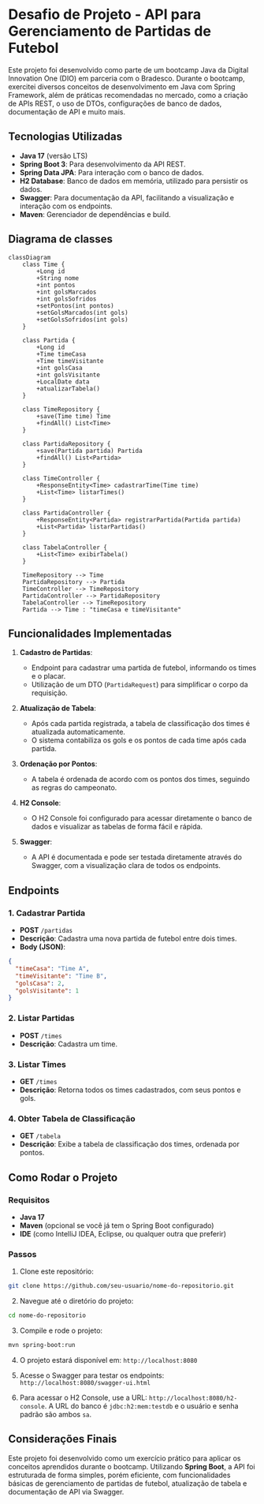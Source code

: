 
# Desafio de Projeto - API para Gerenciamento de Partidas de Futebol

Este projeto foi desenvolvido como parte de um bootcamp Java da Digital Innovation One (DIO) em parceria com o Bradesco. Durante o bootcamp, exercitei diversos conceitos de desenvolvimento em Java com Spring Framework, além de práticas recomendadas no mercado, como a criação de APIs REST, o uso de DTOs, configurações de banco de dados, documentação de API e muito mais.

## Tecnologias Utilizadas

- **Java 17** (versão LTS)
- **Spring Boot 3**: Para desenvolvimento da API REST.
- **Spring Data JPA**: Para interação com o banco de dados.
- **H2 Database**: Banco de dados em memória, utilizado para persistir os dados.
- **Swagger**: Para documentação da API, facilitando a visualização e interação com os endpoints.
- **Maven**: Gerenciador de dependências e build.

## Diagrama de classes
```mermaid
classDiagram
    class Time {
        +Long id
        +String nome
        +int pontos
        +int golsMarcados
        +int golsSofridos
        +setPontos(int pontos)
        +setGolsMarcados(int gols)
        +setGolsSofridos(int gols)
    }
    
    class Partida {
        +Long id
        +Time timeCasa
        +Time timeVisitante
        +int golsCasa
        +int golsVisitante
        +LocalDate data
        +atualizarTabela()
    }
    
    class TimeRepository {
        +save(Time time) Time
        +findAll() List<Time>
    }

    class PartidaRepository {
        +save(Partida partida) Partida
        +findAll() List<Partida>
    }

    class TimeController {
        +ResponseEntity<Time> cadastrarTime(Time time)
        +List<Time> listarTimes()
    }

    class PartidaController {
        +ResponseEntity<Partida> registrarPartida(Partida partida)
        +List<Partida> listarPartidas()
    }

    class TabelaController {
        +List<Time> exibirTabela()
    }

    TimeRepository --> Time
    PartidaRepository --> Partida
    TimeController --> TimeRepository
    PartidaController --> PartidaRepository
    TabelaController --> TimeRepository
    Partida --> Time : "timeCasa e timeVisitante"
```

## Funcionalidades Implementadas

1. **Cadastro de Partidas**:
   - Endpoint para cadastrar uma partida de futebol, informando os times e o placar.
   - Utilização de um DTO (`PartidaRequest`) para simplificar o corpo da requisição.
   
2. **Atualização de Tabela**:
   - Após cada partida registrada, a tabela de classificação dos times é atualizada automaticamente.
   - O sistema contabiliza os gols e os pontos de cada time após cada partida.

3. **Ordenação por Pontos**:
   - A tabela é ordenada de acordo com os pontos dos times, seguindo as regras do campeonato.
   
4. **H2 Console**:
   - O H2 Console foi configurado para acessar diretamente o banco de dados e visualizar as tabelas de forma fácil e rápida.

5. **Swagger**:
   - A API é documentada e pode ser testada diretamente através do Swagger, com a visualização clara de todos os endpoints.

## Endpoints

### 1. **Cadastrar Partida**
- **POST** `/partidas`
- **Descrição**: Cadastra uma nova partida de futebol entre dois times.
- **Body (JSON)**:
```json
{
  "timeCasa": "Time A",
  "timeVisitante": "Time B",
  "golsCasa": 2,
  "golsVisitante": 1
}
```

### 2. **Listar Partidas**
- **POST** `/times`
- **Descrição**: Cadastra um time.

### 3. **Listar Times**
- **GET** `/times`
- **Descrição**: Retorna todos os times cadastrados, com seus pontos e gols.

### 4. **Obter Tabela de Classificação**
- **GET** `/tabela`
- **Descrição**: Exibe a tabela de classificação dos times, ordenada por pontos.

## Como Rodar o Projeto

### Requisitos

- **Java 17**
- **Maven** (opcional se você já tem o Spring Boot configurado)
- **IDE** (como IntelliJ IDEA, Eclipse, ou qualquer outra que preferir)

### Passos

1. Clone este repositório:

```bash
git clone https://github.com/seu-usuario/nome-do-repositorio.git
```

2. Navegue até o diretório do projeto:

```bash
cd nome-do-repositorio
```

3. Compile e rode o projeto:

```bash
mvn spring-boot:run
```

4. O projeto estará disponível em: `http://localhost:8080`

5. Acesse o Swagger para testar os endpoints: `http://localhost:8080/swagger-ui.html`

6. Para acessar o H2 Console, use a URL: `http://localhost:8080/h2-console`. A URL do banco é `jdbc:h2:mem:testdb` e o usuário e senha padrão são ambos `sa`.

## Considerações Finais

Este projeto foi desenvolvido como um exercício prático para aplicar os conceitos aprendidos durante o bootcamp. Utilizando **Spring Boot**, a API foi estruturada de forma simples, porém eficiente, com funcionalidades básicas de gerenciamento de partidas de futebol, atualização de tabela e documentação de API via Swagger.

